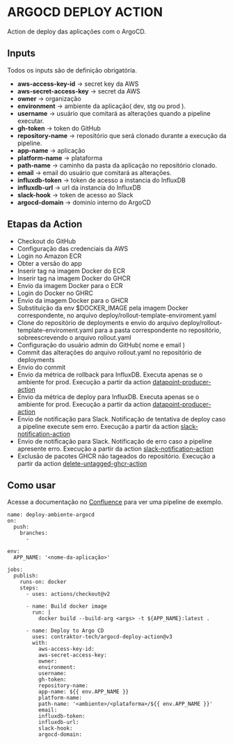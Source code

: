 # ARGOCD DEPLOY ACTION

Action de deploy das aplicações com o  ArgoCD.

## Inputs
Todos os inputs são de definição obrigatória.

- **aws-access-key-id** → secret key da AWS 
- **aws-secret-access-key** → secret da AWS
- **owner** → organização
- **environment** → ambiente da aplicação( dev, stg ou prod ). 
- **username** → usuário que comitará as alterações quando a pipeline executar.
- **gh-token** → token do GitHub
- **repository-name** → repositório que será clonado durante a execução da pipeline.
- **app-name** → aplicação
- **platform-name** → plataforma
- **path-name** → caminho da pasta da aplicação no repositório clonado.
- **email** → email do usuário que comitará as alterações.
- **influxdb-token** → token de acesso a instancia do InfluxDB
- **influxdb-url** → url da instancia do InfluxDB
- **slack-hook** → token de acesso ao Slack
- **argocd-domain** → dominío interno do ArgoCD

## Etapas da Action
- Checkout do GitHub
- Configuração das credenciais da AWS
- Login no Amazon ECR
- Obter a versão do app
- Inserir tag na imagem Docker do ECR
- Inserir tag na imagem Docker do GHCR
- Envio da imagem Docker para o ECR
- Login do Docker no GHRC
- Envio da imagem Docker para o GHCR
- Substituição da env $DOCKER_IMAGE pela imagem Docker correspondente, no arquivo deploy/rollout-template-enviroment.yaml
- Clone do repositório de deployments e envio do arquivo deploy/rollout-template-enviroment.yaml para a pasta correspondente no repositório, sobreescrevendo o arquivo rollout.yaml
- Configuração do usuário admin do GitHub( nome e email )
- Commit das alterações do arquivo rollout.yaml no repositório de deployments
- Envio do commit
- Envio da métrica de rollback para InfluxDB. Executa apenas se o ambiente for prod. Execução a partir da action [datapoint-producer-action](https://github.com/contraktor-tech/datapoint-producer-action)
- Envio da métrica de deploy para InfluxDB. Executa apenas se o ambiente for prod. Execução a partir da action [datapoint-producer-action](https://github.com/contraktor-tech/datapoint-producer-action)
- Envio de notificação para Slack. Notificação de tentativa de deploy caso a pipeline execute sem erro. Execução a partir da action [slack-notification-action](https://github.com/contraktor-tech/slack-notification-action)
- Envio de notificação para Slack. Notificação de erro caso a pipeline apresente erro. Execução a partir da action [slack-notification-action](https://github.com/contraktor-tech/slack-notification-action)
- Exclusão de pacotes GHCR não tageados do repositório. Execução a partir da action [delete-untagged-ghcr-action](https://github.com/i9cloud-tech/delete-untagged-ghcr-action)

## Como usar
Acesse a documentação no [Confluence](https://contraktor.atlassian.net/wiki/spaces/CONTRAKTOR/pages/16842753/Actions#argocd-deploy-action) para ver uma pipeline de exemplo.

```
name: deploy-ambiente-argocd
on:
  push:
    branches:
      - 

env:
  APP_NAME: '<nome-da-aplicação>'

jobs:
  publish:
    runs-on: docker
    steps:
      - uses: actions/checkout@v2

      - name: Build docker image
        run: |
          docker build --build-arg <args> -t ${APP_NAME}:latest .

      - name: Deploy to Argo CD
        uses: contraktor-tech/argocd-deploy-action@v3
        with:
          aws-access-key-id: 
          aws-secret-access-key: 
          owner: 
          environment: 
          username: 
          gh-token: 
          repository-name: 
          app-name: ${{ env.APP_NAME }}
          platform-name: 
          path-name: '<ambiente>/<plataforma>/${{ env.APP_NAME }}'
          email: 
          influxdb-token: 
          influxdb-url: 
          slack-hook: 
          argocd-domain: 
```
